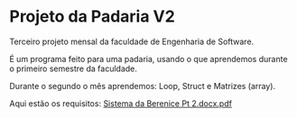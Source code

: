 # Projeto da Padaria V2
Terceiro projeto mensal da faculdade de Engenharia de Software.

É um programa feito para uma padaria, usando o que aprendemos durante o primeiro semestre da faculdade.
 
Durante o segundo o mês aprendemos: Loop, Struct e Matrizes (array).


Aqui estão os requisitos:
[Sistema da Berenice Pt 2.docx.pdf](https://github.com/Xua1zin/Projeto-Padaria-2/files/11933992/Sistema.da.Berenice.Pt.2.docx.pdf)
